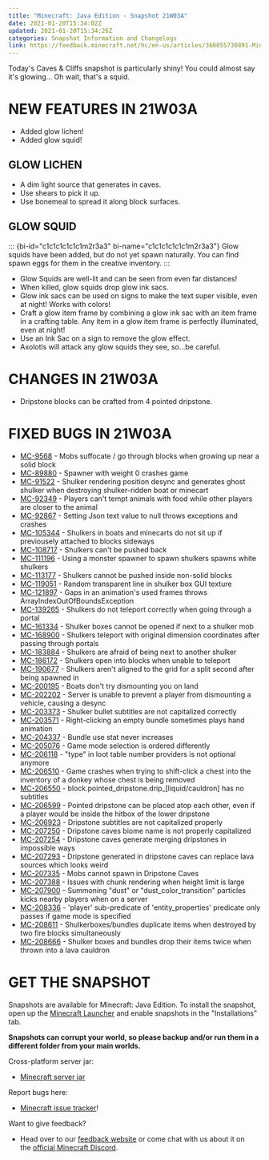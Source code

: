 ```yaml
---
title: "Minecraft: Java Edition - Snapshot 21W03A"
date: 2021-01-20T15:34:02Z
updated: 2021-01-20T15:34:26Z
categories: Snapshot Information and Changelogs
link: https://feedback.minecraft.net/hc/en-us/articles/360055730891-Minecraft-Java-Edition-Snapshot-21W03A
---
```


Today\'s Caves & Cliffs snapshot is particularly shiny! You could almost say it\'s glowing\... Oh wait, that\'s a squid.

# NEW FEATURES IN 21W03A

-   Added glow lichen!
-   Added glow squid!

## GLOW LICHEN

-   A dim light source that generates in caves.
-   Use shears to pick it up.
-   Use bonemeal to spread it along block surfaces.

## GLOW SQUID

::: {bi-id="c1c1c1c1c1c1m2r3a3" bi-name="c1c1c1c1c1c1m2r3a3"}
Glow squids have been added, but do not yet spawn naturally. You can find spawn eggs for them in the creative inventory.
:::

-   Glow Squids are well-lit and can be seen from even far distances!
-   When killed, glow squids drop glow ink sacs.
-   Glow ink sacs can be used on signs to make the text super visible, even at night! Works with colors!
-   Craft a glow item frame by combining a glow ink sac with an item frame in a crafting table. Any item in a glow item frame is perfectly illuminated, even at night!
-   Use an Ink Sac on a sign to remove the glow effect.
-   Axolotls will attack any glow squids they see, so...be careful.

# CHANGES IN 21W03A

-   Dripstone blocks can be crafted from 4 pointed dripstone.

# FIXED BUGS IN 21W03A

-   [MC-9568](https://bugs.mojang.com/browse/MC-9568) - Mobs suffocate / go through blocks when growing up near a solid block
-   [MC-89880](https://bugs.mojang.com/browse/MC-89880) - Spawner with weight 0 crashes game
-   [MC-91522](https://bugs.mojang.com/browse/MC-91522) - Shulker rendering position desync and generates ghost shulker when destroying shulker-ridden boat or minecart
-   [MC-92349](https://bugs.mojang.com/browse/MC-92349) - Players can't tempt animals with food while other players are closer to the animal
-   [MC-92867](https://bugs.mojang.com/browse/MC-92867) - Setting Json text value to null throws exceptions and crashes
-   [MC-105344](https://bugs.mojang.com/browse/MC-105344) - Shulkers in boats and minecarts do not sit up if previousely attached to blocks sideways
-   [MC-108717](https://bugs.mojang.com/browse/MC-108717) - Shulkers can't be pushed back
-   [MC-111196](https://bugs.mojang.com/browse/MC-111196) - Using a monster spawner to spawn shulkers spawns white shulkers
-   [MC-113177](https://bugs.mojang.com/browse/MC-113177) - Shulkers cannot be pushed inside non-solid blocks
-   [MC-119051](https://bugs.mojang.com/browse/MC-119051) - Random transparent line in shulker box GUI texture
-   [MC-121897](https://bugs.mojang.com/browse/MC-121897) - Gaps in an animation's used frames throws ArrayIndexOutOfBoundsException
-   [MC-139265](https://bugs.mojang.com/browse/MC-139265) - Shulkers do not teleport correctly when going through a portal
-   [MC-161334](https://bugs.mojang.com/browse/MC-161334) - Shulker boxes cannot be opened if next to a shulker mob
-   [MC-168900](https://bugs.mojang.com/browse/MC-168900) - Shulkers teleport with original dimension coordinates after passing through portals
-   [MC-183884](https://bugs.mojang.com/browse/MC-183884) - Shulkers are afraid of being next to another shulker
-   [MC-186172](https://bugs.mojang.com/browse/MC-186172) - Shulkers open into blocks when unable to teleport
-   [MC-190677](https://bugs.mojang.com/browse/MC-190677) - Shulkers aren't aligned to the grid for a split second after being spawned in
-   [MC-200195](https://bugs.mojang.com/browse/MC-200195) - Boats don't try dismounting you on land
-   [MC-202202](https://bugs.mojang.com/browse/MC-202202) - Server is unable to prevent a player from dismounting a vehicle, causing a desync
-   [MC-203373](https://bugs.mojang.com/browse/MC-203373) - Shulker bullet subtitles are not capitalized correctly
-   [MC-203571](https://bugs.mojang.com/browse/MC-203571) - Right-clicking an empty bundle sometimes plays hand animation
-   [MC-204337](https://bugs.mojang.com/browse/MC-204337) - Bundle use stat never increases
-   [MC-205076](https://bugs.mojang.com/browse/MC-205076) - Game mode selection is ordered differently
-   [MC-206118](https://bugs.mojang.com/browse/MC-206118) - "type" in loot table number providers is not optional anymore
-   [MC-206510](https://bugs.mojang.com/browse/MC-206510) - Game crashes when trying to shift-click a chest into the inventory of a donkey whose chest is being removed
-   [MC-206550](https://bugs.mojang.com/browse/MC-206550) - block.pointed_dripstone.drip\_\[liquid/cauldron\] has no subtitles
-   [MC-206599](https://bugs.mojang.com/browse/MC-206599) - Pointed dripstone can be placed atop each other, even if a player would be inside the hitbox of the lower dripstone
-   [MC-206923](https://bugs.mojang.com/browse/MC-206923) - Dripstone subtitles are not capitalized properly
-   [MC-207250](https://bugs.mojang.com/browse/MC-207250) - Dripstone caves biome name is not properly capitalized
-   [MC-207254](https://bugs.mojang.com/browse/MC-207254) - Dripstone caves generate merging dripstones in impossible ways
-   [MC-207293](https://bugs.mojang.com/browse/MC-207293) - Dripstone generated in dripstone caves can replace lava sources which looks weird
-   [MC-207335](https://bugs.mojang.com/browse/MC-207335) - Mobs cannot spawn in Dripstone Caves
-   [MC-207388](https://bugs.mojang.com/browse/MC-207388) - Issues with chunk rendering when height limit is large
-   [MC-207900](https://bugs.mojang.com/browse/MC-207900) - Summoning \"dust\" or \"dust_color_transition\" particles kicks nearby players when on a server
-   [MC-208336](https://bugs.mojang.com/browse/MC-208336) - 'player' sub-predicate of 'entity_properties' predicate only passes if game mode is specified
-   [MC-208611](https://bugs.mojang.com/browse/MC-208611) - Shulkerboxes/bundles duplicate items when destroyed by two fire blocks simultaneously
-   [MC-208666](https://bugs.mojang.com/browse/MC-208666) - Shulker boxes and bundles drop their items twice when thrown into a lava cauldron

# GET THE SNAPSHOT

Snapshots are available for Minecraft: Java Edition. To install the snapshot, open up the [Minecraft Launcher](https://www.minecraft.net/download.html) and enable snapshots in the \"Installations\" tab.

**Snapshots can corrupt your world, so please backup and/or run them in a different folder from your main worlds.**

Cross-platform server jar:

-   [Minecraft server jar](https://launcher.mojang.com/v1/objects/dbe81ef81e20e76b1458be822026887fef84c541/server.jar)

Report bugs here:

-   [Minecraft issue tracker](https://bugs.mojang.com/browse/MC)!

Want to give feedback?

-   Head over to our [feedback website](https://aka.ms/CavesCliffsFeedback?ref=minecraftnet) or come chat with us about it on the [official Minecraft Discord](https://discordapp.com/invite/minecraft).
